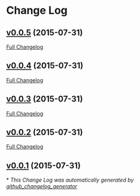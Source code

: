# Change Log

## [v0.0.5](https://github.com/obihann/olio-links/tree/v0.0.5) (2015-07-31)
[Full Changelog](https://github.com/obihann/olio-links/compare/v0.0.4...v0.0.5)

## [v0.0.4](https://github.com/obihann/olio-links/tree/v0.0.4) (2015-07-31)
[Full Changelog](https://github.com/obihann/olio-links/compare/v0.0.3...v0.0.4)

## [v0.0.3](https://github.com/obihann/olio-links/tree/v0.0.3) (2015-07-31)
[Full Changelog](https://github.com/obihann/olio-links/compare/v0.0.2...v0.0.3)

## [v0.0.2](https://github.com/obihann/olio-links/tree/v0.0.2) (2015-07-31)
[Full Changelog](https://github.com/obihann/olio-links/compare/v0.0.1...v0.0.2)

## [v0.0.1](https://github.com/obihann/olio-links/tree/v0.0.1) (2015-07-31)


\* *This Change Log was automatically generated by [github_changelog_generator](https://github.com/skywinder/Github-Changelog-Generator)*
